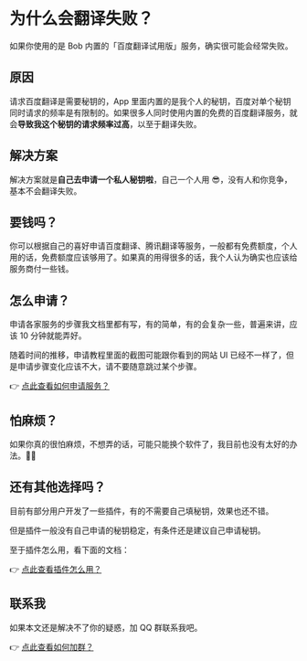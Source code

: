 # 为什么会翻译失败？

如果你使用的是 Bob 内置的「百度翻译试用版」服务，确实很可能会经常失败。

## 原因

请求百度翻译是需要秘钥的，App 里面内置的是我个人的秘钥，百度对单个秘钥同时请求的频率是有限制的。如果很多人同时使用内置的免费的百度翻译服务，就会**导致我这个秘钥的请求频率过高**，以至于翻译失败。

## 解决方案

解决方案就是**自己去申请一个私人秘钥啦**，自己一个人用 😎，没有人和你竞争，基本不会翻译失败。

## 要钱吗？

你可以根据自己的喜好申请百度翻译、腾讯翻译等服务，一般都有免费额度，个人用的话，免费额度应该够用了。如果真的用得很多的话，我个人认为确实也应该给服务商付一些钱。

## 怎么申请？

申请各家服务的步骤我文档里都有写，有的简单，有的会复杂一些，普遍来讲，应该 10 分钟就能弄好。

随着时间的推移，申请教程里面的截图可能跟你看到的网站 UI 已经不一样了，但是申请步骤变化应该不大，请不要随意跳过某个步骤。

👉 [点此查看如何申请服务？](general/quickstart/service.md)

## 怕麻烦？

如果你真的很怕麻烦，不想弄的话，可能只能换个软件了，我目前也没有太好的办法。🤷‍♂️

## 还有其他选择吗？

目前有部分用户开发了一些插件，有的不需要自己填秘钥，效果也还不错。

但是插件一般没有自己申请的秘钥稳定，有条件还是建议自己申请秘钥。

至于插件怎么用，看下面的文档：

👉 [点此查看插件怎么用？](general/quickstart/plugin.md)

## 联系我

如果本文还是解决不了你的疑惑，加 QQ 群联系我吧。

👉 [点此查看如何加群？](general/contact.md)


